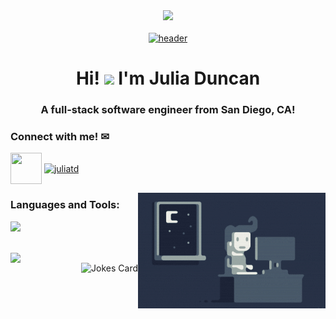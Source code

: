 
<div align="center" width="100">
   <a href="https://juliatdunc.github.io/JuliaTDunc/"target='_blank'>
  <img src="https://capsule-render.vercel.app/api?type=waving&height=100&color=gradient&text=Click%20here%20to%20check%20out%20my%20portfolio!&fontColor=697982&animation=fadeIn&fontSize=20&fontAlign=75&theme=tokyonight">
</div>
<br>
<div align="center" width="100">
 
   <img src="https://capsule-render.vercel.app/api?type=venom&height=150&color=gradient&text=Julia%20Duncan&fontColor=697982&theme=tokyonight&animation=fadeIn" alt="header">
  </a>
  <p></p>
</div>
<h1 align="center">Hi! <img src="https://user-images.githubusercontent.com/74038190/214644152-52f47eb3-5e31-4f47-8758-05c9468d5596.gif" width=30> I'm Julia Duncan</h1>
<h3 align="center">A full-stack software engineer from San Diego, CA!</h3>
<h3 align="left">Connect with me! ✉</h3>
<p align="left">
<a href="https://linkedin.com/in/juliatduncan" target="_blank"><img align="center" src="https://user-images.githubusercontent.com/74038190/235294012-0a55e343-37ad-4b0f-924f-c8431d9d2483.gif" height="50" width="50"/></a>
<a href="https://www.leetcode.com/juliatd" target="blank"><img align="center" src="https://raw.githubusercontent.com/rahuldkjain/github-profile-readme-generator/master/src/images/icons/Social/leet-code.svg" alt="juliatd" height="30" width="40"></a>
</p>
<img alt="Night Coding" src="https://raw.githubusercontent.com/AVS1508/AVS1508/master/assets/Night-Coding.gif" align="right"/>
<p align="left">
   <h3 align="left">Languages and Tools:</h3>
  <a href="https://skillicons.dev">
    <img src="https://skillicons.dev/icons?i=bash,css,git,docker,express,flask,html,js,nodejs,npm,php,postgres,py,react,redux,sqlite,sequelize&perline=5" />
  </a>
</p>
<!-- HTML -->
<br>
<img align="left"src="https://user-images.githubusercontent.com/74038190/219923809-b86dc415-a0c2-4a38-bc88-ad6cf06395a8.gif" width="200">
<p align="right"><img src="https://readme-jokes.vercel.app/api?theme=cobalt" alt="Jokes Card" /></p>
<br>


